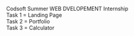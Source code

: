 Codsoft Summer WEB DVELOPEMENT Internship    
Task 1 = Landing Page   
Task 2 = Portfolio    
Task 3 = Calculator
